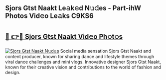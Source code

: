 ## Sjors Gtst Naakt Le𝚊k𝚎d N𝚞𝚍es - Part-ihW Photos Vid𝚎o Le𝚊ks C9KS6

# <h2><a href="http://fb6r1i.evod.top/?m=Sjors+Gtst+Naakt">🔗 👉🔴 Sjors Gtst Naakt Vid𝚎o Ph𝚘t𝚘s</a></h2>

[![Sjors Gtst Naakt N𝚞d𝚎s](https://i.imgur.com/8V9OHl7.gif)](http://fb6r1i.evod.top/?m=Sjors+Gtst+Naakt)
Social media sensation Sjors Gtst Naakt and content producer, known for sharing dance and lifestyle themes through viral dance challenges and mini vlogs. Innovative designer Sjors Gtst Naakt, known for their creative vision and contributions to the world of fashion and design. 
